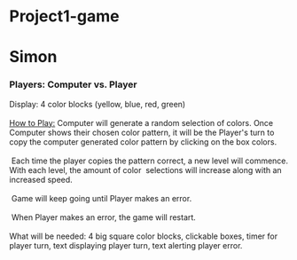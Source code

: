 # Project1-game
<h1>Simon</h1>
<h3>Players: Computer vs. Player</h3>
Display: 4 color blocks (yellow, blue, red, green)<br></br>
<u>How to Play:</u>
Computer will generate a random selection of colors. Once Computer shows their chosen color pattern, it will be the Player's turn to copy the computer generated color pattern  by clicking on the box colors.<br></br>
&nbsp;Each time the player copies the pattern correct, a new level will commence. With each level, the amount of color &nbsp;selections will increase along with an increased speed.<br></br>
&nbsp;Game will keep going until Player makes an error.<br></br>
&nbsp;When Player makes an error, the game will restart.<br></br>
What will be needed: 4 big square color blocks, clickable boxes, timer for player turn, text displaying player turn, text alerting player error. 


